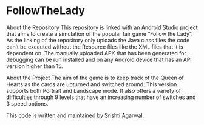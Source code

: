 # FollowTheLady

About the Repository
This repository is linked with an Android Studio project that aims to create a simulation of the popular fair game “Follow the Lady”. 
As the linking of the repository only uploads the Java class files the code can’t be executed without the Resource files like the XML files that it is dependent on. 
The manually uploaded APK that has been generated for debugging can be run installed and  on any Android device that has an API version higher than 15. 

About the Project
The aim of the game is to keep track of the Queen of Hearts as the cards are upturned and switched around. 
This version supports both Portrait and Landscape mode. 
It also offers a variety of difficulties through 9 levels that have an increasing number of switches and 3 speed options.


This code is written and maintained by Srishti Agarwal.
